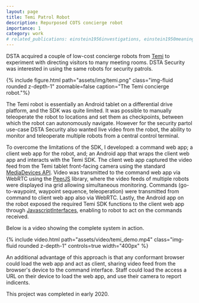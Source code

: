 ```yaml
---
layout: page
title: Temi Patrol Robot
description: Repurposed COTS concierge robot
importance: 1
category: work
# related_publications: einstein1956investigations, einstein1950meaning
---
```


DSTA acquired a couple of low-cost concierge robots from [Temi](https://www.robotemi.com/) to experiment with directing visitors to many meeting rooms. DSTA Security was interested in using the same robots for security patrols.

<div class="d-flex flex-row justify-content-center">
    {% include figure.html path="assets/img/temi.png" class="img-fluid rounded z-depth-1" zoomable=false caption="The Temi concierge robot."%}
</div>

The Temi robot is essentially an Android tablet on a differential drive platform, and the SDK was quite limited. It was possible to manually teleoperate the robot to locations and set them as checkpoints, between which the robot can autonomously navigate. However for the security partol use-case DSTA Security also wanted live video from the robot, the ability to monitor and teleoperate multiple robots from a central control terminal.

To overcome the limitations of the SDK, I developed: a command web app; a client web app for the robot, and; an Android app that wraps the client web app and interacts with the Temi SDK. The client web app captured the video feed from the Temi tablet front-facing camera using the standard [MediaDevices API](https://developer.mozilla.org/en-US/docs/Web/API/MediaDevices/getUserMedia). Video was transmitted to the command web app via WebRTC using the [PeerJS](https://peerjs.com/) library, where the video feeds of multiple robots were displayed ina grid allowing simultaneous monitoring. Commands (go-to-waypoint, waypoint sequence, teleoperation) were transmitted from command to client web app also via WebRTC. Lastly, the Android app on the robot exposed the required Temi SDK functions to the client web app through [JavascriptInterfaces](https://developer.android.com/develop/ui/views/layout/webapps/webview#BindingJavaScript), enabling to robot to act on the commands received.

Below is a video showing the complete system in action.

<div class="d-flex flex-row justify-content-center">
    {% include video.html path="assets/video/temi_demo.mp4" class="img-fluid rounded z-depth-1" controls=true width="400px" %}
</div>

An additional advantage of this approach is that any conformant browser could load the web app and act as client, sharing video feed from the browser's device to the command interface. Staff could load the access a URL on their device to load the web app, and use their camera to report indicents.

This project was completed in early 2020.